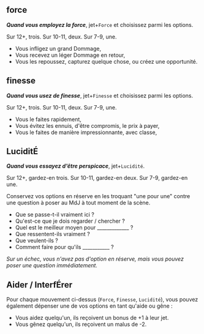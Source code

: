 ## force

**_Quand vous employez la force_**, jet+`Force` et choisissez parmi les options.

Sur 12+, trois. Sur 10-11, deux. Sur 7-9, une.

* Vous infligez un grand Dommage,
* Vous recevez un léger Dommage en retour,
* Vous les repoussez, capturez quelque chose, ou créez une opportunité.

## finesse

***Quand vous usez de finesse***, jet+`Finesse` et choisissez parmi les options.

Sur 12+, trois. Sur 10-11, deux. Sur 7-9, une.

* Vous le faites rapidement,
* Vous évitez les ennuis, d'être compromis, le prix à payer,
* Vous le faites de manière impressionnante, avec classe,

## LuciditÉ

***Quand vous essayez d'être perspicace***, jet+`Lucidité`.

Sur 12+, gardez-en trois. Sur 10-11, gardez-en deux. Sur 7-9, gardez-en une.

Conservez vos options en réserve en les troquant "une pour une" contre une
question à poser au MdJ à tout moment de la scène.

* Que se passe-t-il vraiment ici ?
* Qu'est-ce que je dois regarder / chercher ?
* Quel est le meilleur moyen pour _____________ ?
* Que ressentent-ils vraiment ?
* Que veulent-ils ?
* Comment faire pour qu'ils ___________ ?

*Sur un échec, vous n'avez pas d'option en réserve, mais vous pouvez poser une
question immédiatement.*

## Aider / InterfÉrer

Pour chaque mouvement ci-dessus (`Force`, `Finesse`, `Lucidité`), vous pouvez
également dépenser une de vos options en tant qu'aide ou gêne :

* Vous aidez quelqu'un, ils reçoivent un bonus de +1 à leur jet.
* Vous gênez quelqu'un, ils reçoivent un malus de -2.
